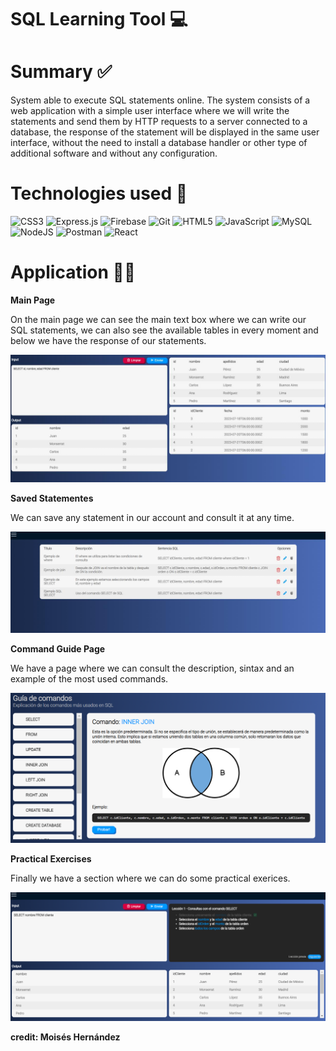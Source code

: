 # **SQL Learning Tool 💻**

# Summary ✅

System able to execute SQL statements online. 
The system consists of a web application with a simple user interface where we will write the statements and send them by HTTP requests to a server connected to a database,
the response of the statement will be displayed in the same user interface, without the need to install a database handler 
or other type of additional software and without any configuration.

# Technologies used 🔧

![CSS3](https://img.shields.io/badge/css3-%231572B6.svg?style=for-the-badge&logo=css3&logoColor=white)
![Express.js](https://img.shields.io/badge/express.js-%23404d59.svg?style=for-the-badge&logo=express&logoColor=%2361DAFB)
![Firebase](https://img.shields.io/badge/firebase-a08021?style=for-the-badge&logo=firebase&logoColor=ffcd34)
![Git](https://img.shields.io/badge/git-%23F05033.svg?style=for-the-badge&logo=git&logoColor=white)
![HTML5](https://img.shields.io/badge/html5-%23E34F26.svg?style=for-the-badge&logo=html5&logoColor=white)
![JavaScript](https://img.shields.io/badge/javascript-%23323330.svg?style=for-the-badge&logo=javascript&logoColor=%23F7DF1E)
![MySQL](https://img.shields.io/badge/mysql-4479A1.svg?style=for-the-badge&logo=mysql&logoColor=white)
![NodeJS](https://img.shields.io/badge/node.js-6DA55F?style=for-the-badge&logo=node.js&logoColor=white)
![Postman](https://img.shields.io/badge/Postman-FF6C37?style=for-the-badge&logo=postman&logoColor=white)
![React](https://img.shields.io/badge/react-%2320232a.svg?style=for-the-badge&logo=react&logoColor=%2361DAFB)


# Application 🧑‍💻

**Main Page**

On the main page we can see the main text box where we can write our SQL statements, we can also see the available tables in every moment and below we have the response of our statements.

<img src="./appImages/main.png">

**Saved Statementes**

We can save any statement in our account and consult it at any time.

<img src="./appImages/saved.png">

**Command Guide Page**

We have a page where we can consult the description, sintax and an example of the most used commands.

<img src="./appImages/guide.png">

**Practical Exercises**

Finally we have a section where we can do some practical exerices.


<img src="./appImages/course.png">

**credit: Moisés Hernández**
